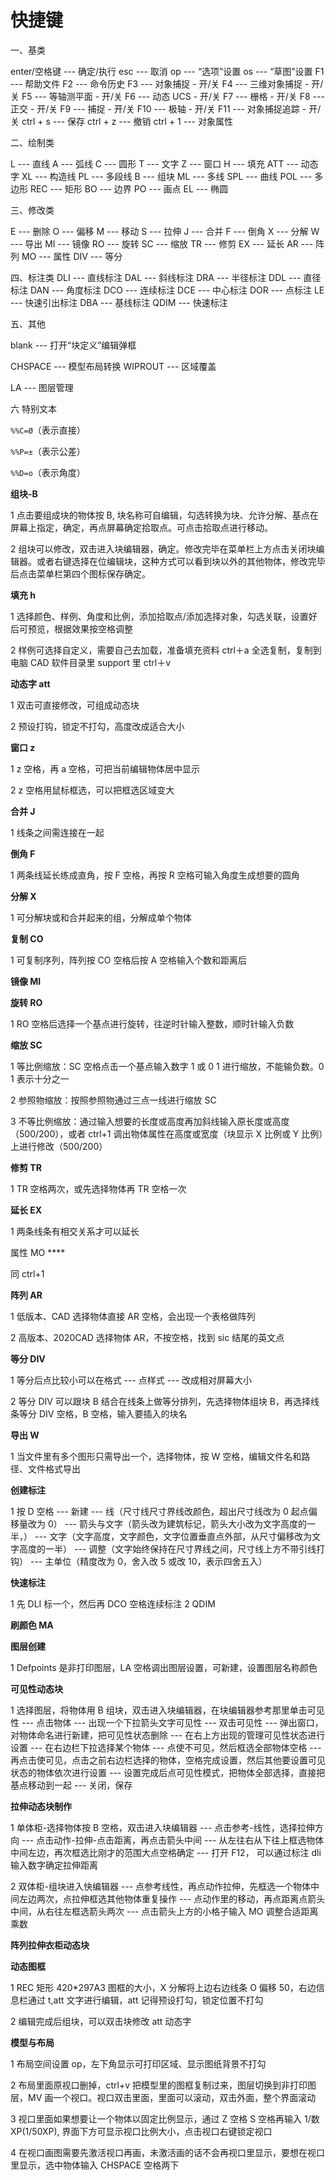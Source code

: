 # 快捷键

一、基类

enter/空格键 --- 确定/执行
esc --- 取消
op --- “选项”设置
os --- “草图”设置
F1 --- 帮助文件
F2 --- 命令历史
F3 --- 对象捕捉 - 开/关
F4 --- 三维对象捕捉 - 开/关
F5 --- 等轴测平面 - 开/关
F6 --- 动态 UCS - 开/关
F7 --- 栅格 - 开/关
F8 --- 正交 - 开/关
F9 --- 捕捉 - 开/关
F10 --- 极轴 - 开/关
F11 --- 对象捕捉追踪 - 开/关
ctrl + s --- 保存
ctrl + z --- 撤销
ctrl + 1 --- 对象属性

二、绘制类

L --- 直线
A --- 弧线
C --- 圆形
T --- 文字
Z --- 窗口
H --- 填充
ATT --- 动态字
XL --- 构造线
PL --- 多段线
B --- 组块
ML --- 多线
SPL --- 曲线
POL --- 多边形
REC --- 矩形
BO --- 边界
PO --- 画点
EL --- 椭圆

三、修改类

E --- 删除
O --- 偏移
M --- 移动
S --- 拉伸
J --- 合并
F --- 倒角
X --- 分解
W --- 导出
MI --- 镜像
RO --- 旋转
SC --- 缩放
TR --- 修剪
EX --- 延长
AR --- 阵列
MO --- 属性
DIV --- 等分

四、标注类
DLI --- 直线标注
DAL --- 斜线标注
DRA --- 半径标注
DDL --- 直径标注
DAN --- 角度标注
DCO --- 连续标注
DCE --- 中心标注
DOR --- 点标注
LE --- 快速引出标注
DBA --- 基线标注
QDIM --- 快速标注

五、其他

blank --- 打开“块定义”编辑弹框

CHSPACE --- 模型布局转换
WIPROUT --- 区域覆盖

LA --- 图层管理

六 特别文本

`%%C=Ø`（表示直接）

`%%P=±`（表示公差）

`%%D=o`（表示角度）

**组块-B**

1 点击要组成块的物体按 B, 块名称可自编辑，勾选转换为块、允许分解、基点在屏幕上指定，确定，再点屏幕确定拾取点。可点击拾取点进行移动。

2 组块可以修改，双击进入块编辑器，确定。修改完毕在菜单栏上方点击关闭块编辑器。或者右键选择在位编辑块，这种方式可以看到块以外的其他物体，修改完毕后点击菜单栏第四个图标保存确定。

**填充 h**

1 选择颜色、样例、角度和比例，添加拾取点/添加选择对象，勾选关联，设置好后可预览，根据效果按空格调整

2 样例可选择自定义，需要自己去加载，准备填充资料 ctrl＋a 全选复制，复制到电脑 CAD 软件目录里 support 里 ctrl＋v

**动态字 att**

1 双击可直接修改，可组成动态块

2 预设打钩，锁定不打勾，高度改成适合大小

**窗口 z**

1 z 空格，再 a 空格，可把当前编辑物体居中显示

2 z 空格用鼠标框选，可以把框选区域变大

**合并 J**

1 线条之间需连接在一起

**倒角 F**

1 两条线延长练成直角，按 F 空格，再按 R 空格可输入角度生成想要的圆角

**分解 X**

1 可分解块或和合并起来的组，分解成单个物体

**复制 CO**

1 可复制序列，阵列按 CO 空格后按 A 空格输入个数和距离后

**镜像 MI**

**旋转 RO**

1 RO 空格后选择一个基点进行旋转，往逆时针输入整数，顺时针输入负数

**缩放 SC**

1 等比例缩放：SC 空格点击一个基点输入数字 1 或 0 1 进行缩放，不能输负数。0 1 表示十分之一

2 参照物缩放：按照参照物通过三点一线进行缩放 SC

3 不等比例缩放：通过输入想要的长度或高度再加斜线输入原长度或高度（500/200），或者 ctrl+1 调出物体属性在高度或宽度（块显示 X 比例或 Y 比例）上进行修改（500/200）

**修剪 TR**

1 TR 空格两次，或先选择物体再 TR 空格一次

**延长 EX**

1 两条线条有相交关系才可以延长

属性 MO ****

同 ctrl+1

**阵列 AR**

1 低版本、CAD 选择物体直接 AR 空格，会出现一个表格做阵列

2 高版本、2020CAD 选择物体 AR，不按空格，找到 sic 结尾的英文点

**等分 DIV**

1 等分后点比较小可以在格式 --- 点样式 --- 改成相对屏幕大小

2 等分 DIV 可以跟块 B 结合在线条上做等分排列，先选择物体组块 B，再选择线条等分 DIV 空格，B 空格，输入要插入的块名

**导出 W**

1 当文件里有多个图形只需导出一个，选择物体，按 W 空格，编辑文件名和路径、文件格式导出

**创建标注**

1 按 D 空格 --- 新建 --- 线（尺寸线尺寸界线改颜色，超出尺寸线改为 0 起点偏移量改为 0） --- 箭头与文字（箭头改为建筑标记，箭头大小改为文字高度的一半，） --- 文字（文字高度，文字颜色，文字位置垂直点外部，从尺寸偏移改为文字高度的一半） --- 调整（文字始终保持在尺寸界线之间，尺寸线上方不带引线打钩） --- 主单位（精度改为 0，舍入改 5 或改 10，表示四舍五入）

**快速标注**

1 先 DLI 标一个，然后再 DCO 空格连续标注 2 QDIM

**刷颜色 MA**

**图层创建**

1 Defpoints 是非打印图层，LA 空格调出图层设置，可新建，设置图层名称颜色

**可见性动态块**

1 选择图层，将物体用 B 组块，双击进入块编辑器，在块编辑器参考那里单击可见性 --- 点击物体 --- 出现一个下拉箭头文字可见性 --- 双击可见性 --- 弹出窗口，对物体命名进行新建，把可见性状态删除 --- 在右上方出现的管理可见性状态进行设置 --- 在右边栏下拉选择某个物体 --- 点使不可见，然后框选全部物体空格 --- 再点击使可见，点击之前右边栏选择的物体，空格完成设置，然后其他要设置可见状态的物体依次进行设置 --- 设置完成后点可见性模式，把物体全部选择，直接把基点移动到一起 --- 关闭，保存

**拉伸动态块制作**

1 单体柜-选择物体按 B 空格，双击进入块编辑器 --- 点击参考-线性，选择拉伸方向 --- 点击动作-拉伸-点击距离，再点击箭头中间 --- 从左往右从下往上框选物体中间左边，再次框选比刚才的范围大点空格确定 --- 打开 F12， 可以通过标注 dli 输入数字确定拉伸距离

2 双体柜-组块进入快编辑器 --- 点参考线性，再点动作拉伸，先框选一个物体中间左边两次，点拉伸框选其他物体重复操作 --- 点动作里的移动，再点距离点箭头中间，从右往左框选箭头两次 --- 点击箭头上方的小格子输入 MO 调整合适距离乘数

**阵列拉伸衣柜动态块**

**动态图框**

1 REC 矩形 420*297A3 图框的大小，X 分解将上边右边线条 O 偏移 50，右边信息栏通过 t,att 文字进行编辑，att 记得预设打勾，锁定位置不打勾

2 编辑完成后组块，可以双击块修改 att 动态字

**模型与布局**

1 布局空间设置 op，左下角显示可打印区域、显示图纸背景不打勾

2 布局里面原视口删掉，ctrl+v 把模型里的图框复制过来，图层切换到非打印图层，MV 画一个视口。视口双击里面，里面可以滚动，双击外面，整个界面滚动

3 视口里面如果想要让一个物体以固定比例显示，通过 Z 空格 S 空格再输入 1/数 XP(1/50XP), 界面下方可显示视口比例大小，点击视口右键锁定视口

4 在视口画图需要先激活视口再画，未激活画的话不会再视口里显示，要想在视口里显示，选中物体输入 CHSPACE 空格两下
